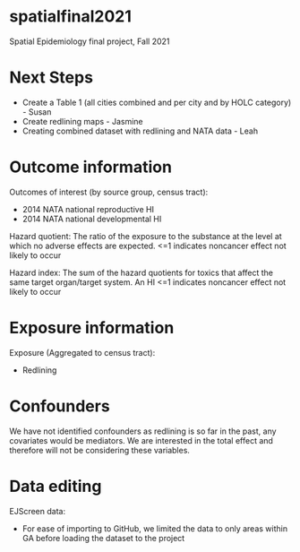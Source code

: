 # spatialfinal2021
Spatial Epidemiology final project, Fall 2021

# Next Steps 

- Create a Table 1 (all cities combined and per city and by HOLC category) - Susan
- Create redlining maps - Jasmine 
- Creating combined dataset with redlining and NATA data - Leah 

# Outcome information 

Outcomes of interest (by source group, census tract):
- 2014 NATA national reproductive HI
- 2014 NATA national developmental HI

Hazard quotient: The ratio of the exposure to the substance at the level at which no adverse effects are expected.  <=1 indicates noncancer effect not likely to occur 

Hazard index: The sum of the hazard quotients for toxics that affect the same target organ/target system.  An HI <=1 indicates noncancer effect not likely to occur 

# Exposure information 

Exposure (Aggregated to census tract):
- Redlining 

# Confounders 

We have not identified confounders as redlining is so far in the past, any covariates would be mediators.  We are interested in the total effect and therefore will not be considering these variables. 

# Data editing 

EJScreen data: 
- For ease of importing to GitHub, we limited the data to only areas within GA before loading the dataset to the project 

